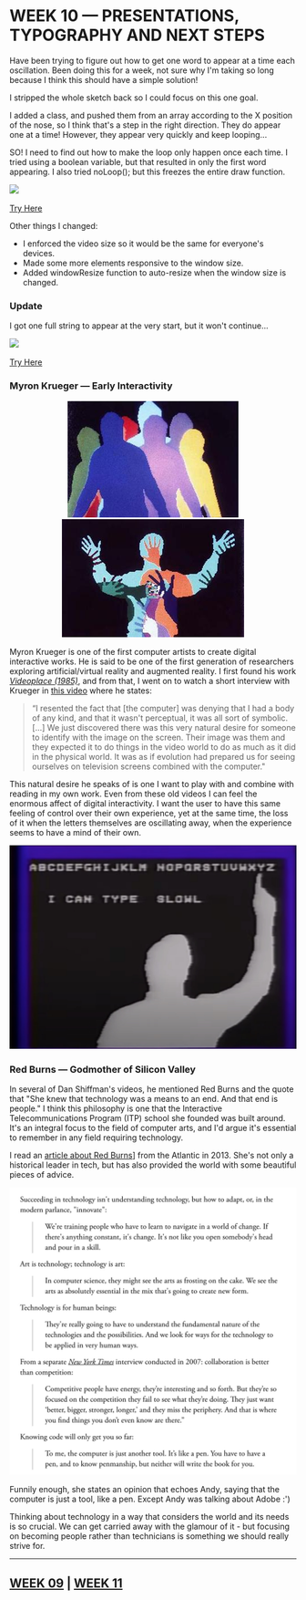 # WEEK 10 — PRESENTATIONS, TYPOGRAPHY AND NEXT STEPS

Have been trying to figure out how to get one word to appear at a time each oscillation. Been doing this for a week, not sure why I'm taking so long because I think this should have a simple solution!

I stripped the whole sketch back so I could focus on this one goal.

I added a class, and pushed them from an array according to the X position of the nose, so I think that's a step in the right direction. They do appear one at a time! However, they appear very quickly and keep looping...

SO! I need to find out how to make the loop only happen once each time. I tried using a boolean variable, but that resulted in only the first word appearing. I also tried noLoop(); but this freezes the entire draw function.

<img src="Ahh.jpg">

[Try Here](https://jackieliiu.github.io/CODEWORDS/Week10/OscillatingWords_Class/)

Other things I changed:

- I enforced the video size so it would be the same for everyone's devices.
- Made some more elements responsive to the window size.
- Added windowResize function to auto-resize when the window size is changed.


### Update

I got one full string to appear at the very start, but it won't continue...

<img src="Screen Shot 2020-10-06 at 10.27.11 PM.jpg">

[Try Here](https://jackieliiu.github.io/CODEWORDS/Week10/OneAtATime/)

### Myron Krueger — Early Interactivity

<p align="CENTER"><img src="MK1.jpg">  <img src="MK2.jpg"></p>

Myron Krueger is one of the first computer artists to create digital interactive works. He is said to be one of the first generation of researchers exploring artificial/virtual reality and augmented reality. I first found his work [*Videoplace (1985)*](https://www.youtube.com/watch?v=d4DUIeXSEpk), and from that, I went on to watch a short interview with Krueger in [this video](https://www.youtube.com/watch?v=dmmxVA5xhuo) where he states:

> “I resented the fact that [the computer] was denying that I had a body of any kind, and that it wasn't perceptual, it was all sort of symbolic. [...] We just discovered there was this very natural desire for someone to identify with the image on the screen. Their image was them and they expected it to do things in the video world to do as much as it did in the physical world. It was as if evolution had prepared us for seeing ourselves on television screens combined with the computer."

This natural desire he speaks of is one I want to play with and combine with reading in my own work. Even from these old videos I can feel the enormous affect of digital interactivity. I want the user to have this same feeling of control over their own experience, yet at the same time, the loss of it when the letters themselves are  oscillating away, when the experience seems to have a mind of their own. 

<img src="MK3.jpg">

### Red Burns — Godmother of Silicon Valley

In several of Dan Shiffman's videos, he mentioned Red Burns and the quote that "She knew that technology was a means to an end. And that end is people." I think this philosophy is one that the Interactive Telecommunications Program (ITP) school she founded was built around. It's an integral focus to the field of computer arts, and I'd argue it's essential to remember in any field requiring technology.

I read an [article about Red Burns](https://www.theatlantic.com/technology/archive/2013/08/pearls-wisdom-tech-world-red-burns-godmother-silicon-alley/311722/)] from the Atlantic in 2013. She's not only a historical leader in tech, but has also provided the world with some beautiful pieces of advice.

<img src="RedBurnsQuotes.jpg">

Funnily enough, she states an opinion that echoes Andy, saying that the computer is just a tool, like a pen. Except Andy was talking about Adobe :')

Thinking about technology in a way that considers the world and its needs is so crucial. We can get carried away with the glamour of it - but focusing on becoming people rather than technicians is something we should really strive for.

___

## [WEEK 09](https://jackieliiu.github.io/CODEWORDS/Week09/) | [WEEK 11](https://jackieliiu.github.io/CODEWORDS/Week11/)


